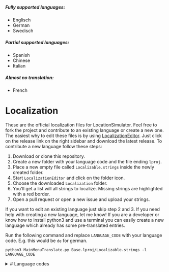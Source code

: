 ##### Fully supported languages:
- Englisch
- German
- Swedisch

##### Partial supported languages:
- Spanish
- Chinese
- Italian

##### Almost no translation: 
- French

# Localization

These are the official localization files for LocationSimulator. Feel free to fork the project and contribute to an existing language or create a new one. The easiest why to edit these files is by using [LocalizationEditor](https://github.com/igorkulman/iOSLocalizationEditor). Just click on the release link on the right sidebar and download the latest release. To contribute a new language follow these steps: 

1. Download or clone this repository. 
2. Create a new folder with your language code and the file ending `lproj`. 
3. Place a new empty file called `Localizable.strings` inside the newly created folder.
4. Start `LocalizationEditor` and click on the folder icon.
5. Choose the downloaded `Localization` folder.
6. You'll get a list will all strings to localize. Missing strings are highlighted with a red border.
7. Open a pull request or open a new issue and upload your strings.

If you want to edit an existing language just skip step 2 and 3. If you need help with creating a new language, let me know! If you are a developer or know how to install python3 and use a terminal you can easily create a new language which already has some pre-translated entries. 

Run the following command and replace `LANGUAGE_CODE` with your language code. E.g. this would be `de` for german.

```
python3 MainMenuTranslate.py Base.lproj/Localizable.strings -l LANGUAGE_CODE
```

<details>
  <summary># Language codes</summary>
| aa  | Afar                        |
|-----|-----------------------------|
| ab  | Abkhazian                   |
| ace | Achinese                    |
| ach | Acoli                       |
| ada | Adangme                     |
| ady | Adyghe                      |
| ae  | Avestan                     |
| aeb | Tunisian Arabic             |
| af  | Afrikaans                   |
| afh | Afrihili                    |
| agq | Aghem                       |
| ain | Ainu                        |
| ak  | Akan                        |
| akk | Akkadian                    |
| akz | Alabama                     |
| ale | Aleut                       |
| aln | Gheg Albanian               |
| alt | Southern Altai              |
| am  | Amharic                     |
| an  | Aragonese                   |
| ang | Old English                 |
| anp | Angika                      |
| ar  | Arabic                      |
| arc | Aramaic                     |
| arn | Mapuche                     |
| aro | Araona                      |
| arp | Arapaho                     |
| arq | Algerian Arabic             |
| ars | Arabic, Najdi               |
| arw | Arawak                      |
| ary | Moroccan Arabic             |
| arz | Egyptian Arabic             |
| as  | Assamese                    |
| asa | Asu                         |
| ase | American Sign Language      |
| ast | Asturian                    |
| av  | Avaric                      |
| avk | Kotava                      |
| awa | Awadhi                      |
| ay  | Aymara                      |
| az  | Azerbaijani                 |
| ba  | Bashkir                     |
| bal | Baluchi                     |
| ban | Balinese                    |
| bar | Bavarian                    |
| bas | Basaa                       |
| bax | Bamun                       |
| bbc | Batak Toba                  |
| bbj | Ghomala                     |
| be  | Belarusian                  |
| bej | Beja                        |
| bem | Bemba                       |
| bew | Betawi                      |
| bez | Bena                        |
| bfd | Bafut                       |
| bfq | Badaga                      |
| bg  | Bulgarian                   |
| bgn | Western Balochi             |
| bho | Bhojpuri                    |
| bi  | Bislama                     |
| bik | Bikol                       |
| bin | Bini                        |
| bjn | Banjar                      |
| bkm | Kom                         |
| bla | Siksiká                     |
| bm  | Bambara                     |
| bn  | Bangla                      |
| bo  | Tibetan                     |
| bpy | Bishnupriya                 |
| bqi | Bakhtiari                   |
| br  | Breton                      |
| bra | Braj                        |
| brh | Brahui                      |
| brx | Bodo                        |
| bs  | Bosnian                     |
| bss | Akoose                      |
| bua | Buriat                      |
| bug | Buginese                    |
| bum | Bulu                        |
| byn | Blin                        |
| byv | Medumba                     |
| ca  | Catalan                     |
| cad | Caddo                       |
| car | Carib                       |
| cay | Cayuga                      |
| cch | Atsam                       |
| ccp | Chakma                      |
| ce  | Chechen                     |
| ceb | Cebuano                     |
| cgg | Chiga                       |
| ch  | Chamorro                    |
| chb | Chibcha                     |
| chg | Chagatai                    |
| chk | Chuukese                    |
| chm | Mari                        |
| chn | Chinook Jargon              |
| cho | Choctaw                     |
| chp | Chipewyan                   |
| chr | Cherokee                    |
| chy | Cheyenne                    |
| ckb | Kurdish, Sorani             |
| co  | Corsican                    |
| cop | Coptic                      |
| cps | Capiznon                    |
| cr  | Cree                        |
| crh | Crimean Turkish             |
| cs  | Czech                       |
| csb | Kashubian                   |
| cu  | Church Slavic               |
| cv  | Chuvash                     |
| cy  | Welsh                       |
| da  | Danish                      |
| dak | Dakota                      |
| dar | Dargwa                      |
| dav | Taita                       |
| de  | German                      |
| del | Delaware                    |
| den | Slave                       |
| dgr | Dogrib                      |
| din | Dinka                       |
| dje | Zarma                       |
| doi | Dogri                       |
| dsb | Lower Sorbian               |
| dtp | Central Dusun               |
| dua | Duala                       |
| dum | Middle Dutch                |
| dv  | Dhivehi                     |
| dyo | Jola-Fonyi                  |
| dyu | Dyula                       |
| dz  | Dzongkha                    |
| dzg | Dazaga                      |
| ebu | Embu                        |
| ee  | Ewe                         |
| efi | Efik                        |
| egl | Emilian                     |
| egy | Ancient Egyptian            |
| eka | Ekajuk                      |
| el  | Greek                       |
| elx | Elamite                     |
| en  | English                     |
| enm | Middle English              |
| eo  | Esperanto                   |
| es  | Spanish                     |
| esu | Central Yupik               |
| et  | Estonian                    |
| eu  | Basque                      |
| ewo | Ewondo                      |
| ext | Extremaduran                |
| fa  | Persian                     |
| fan | Fang                        |
| fat | Fanti                       |
| ff  | Fula                        |
| fi  | Finnish                     |
| fil | Filipino                    |
| fit | Tornedalen Finnish          |
| fj  | Fijian                      |
| fo  | Faroese                     |
| fon | Fon                         |
| fr  | French                      |
| frc | Cajun French                |
| frm | Middle French               |
| fro | Old French                  |
| frp | Arpitan                     |
| frr | Northern Frisian            |
| frs | Eastern Frisian             |
| fur | Friulian                    |
| fy  | Western Frisian             |
| ga  | Irish                       |
| gaa | Ga                          |
| gag | Gagauz                      |
| gan | Gan Chinese                 |
| gay | Gayo                        |
| gba | Gbaya                       |
| gbz | Zoroastrian Dari            |
| gd  | Scottish Gaelic             |
| gez | Geez                        |
| gil | Gilbertese                  |
| gl  | Galician                    |
| glk | Gilaki                      |
| gmh | Middle High German          |
| gn  | Guarani                     |
| goh | Old High German             |
| gom | Goan Konkani                |
| gon | Gondi                       |
| gor | Gorontalo                   |
| got | Gothic                      |
| grb | Grebo                       |
| grc | Ancient Greek               |
| gsw | Swiss German                |
| gu  | Gujarati                    |
| guc | Wayuu                       |
| gur | Frafra                      |
| guz | Gusii                       |
| gv  | Manx                        |
| gwi | Gwichʼin                    |
| ha  | Hausa                       |
| hai | Haida                       |
| hak | Hakka Chinese               |
| haw | Hawaiian                    |
| he  | Hebrew                      |
| hi  | Hindi                       |
| hif | Fiji Hindi                  |
| hil | Hiligaynon                  |
| hit | Hittite                     |
| hmn | Hmong                       |
| ho  | Hiri Motu                   |
| hr  | Croatian                    |
| hsb | Upper Sorbian               |
| hsn | Xiang Chinese               |
| ht  | Haitian Creole              |
| hu  | Hungarian                   |
| hup | Hupa                        |
| hy  | Armenian                    |
| hz  | Herero                      |
| ia  | Interlingua                 |
| iba | Iban                        |
| ibb | Ibibio                      |
| id  | Indonesian                  |
| ie  | Interlingue                 |
| ig  | Igbo                        |
| ii  | Sichuan Yi                  |
| ik  | Inupiaq                     |
| ilo | Iloko                       |
| inh | Ingush                      |
| io  | Ido                         |
| is  | Icelandic                   |
| it  | Italian                     |
| iu  | Inuktitut                   |
| izh | Ingrian                     |
| ja  | Japanese                    |
| jam | Jamaican Creole English     |
| jbo | Lojban                      |
| jgo | Ngomba                      |
| jmc | Machame                     |
| jpr | Judeo-Persian               |
| jrb | Judeo-Arabic                |
| jut | Jutish                      |
| jv  | Javanese                    |
| ka  | Georgian                    |
| kaa | Kara-Kalpak                 |
| kab | Kabyle                      |
| kac | Kachin                      |
| kaj | Jju                         |
| kam | Kamba                       |
| kaw | Kawi                        |
| kbd | Kabardian                   |
| kbl | Kanembu                     |
| kcg | Tyap                        |
| kde | Makonde                     |
| kea | Kabuverdianu                |
| ken | Kenyang                     |
| kfo | Koro                        |
| kg  | Kongo                       |
| kgp | Kaingang                    |
| kha | Khasi                       |
| kho | Khotanese                   |
| khq | Koyra Chiini                |
| khw | Khowar                      |
| ki  | Kikuyu                      |
| kiu | Kirmanjki                   |
| kj  | Kuanyama                    |
| kk  | Kazakh                      |
| kkj | Kako                        |
| kl  | Kalaallisut                 |
| kln | Kalenjin                    |
| km  | Khmer                       |
| kmb | Kimbundu                    |
| kn  | Kannada                     |
| ko  | Korean                      |
| koi | Komi-Permyak                |
| kok | Konkani                     |
| kos | Kosraean                    |
| kpe | Kpelle                      |
| kr  | Kanuri                      |
| krc | Karachay-Balkar             |
| kri | Krio                        |
| krj | Kinaray-a                   |
| krl | Karelian                    |
| kru | Kurukh                      |
| ks  | Kashmiri                    |
| ksb | Shambala                    |
| ksf | Bafia                       |
| ksh | Colognian                   |
| ku  | Kurdish                     |
| kum | Kumyk                       |
| kut | Kutenai                     |
| kv  | Komi                        |
| kw  | Cornish                     |
| ky  | Kyrgyz                      |
| la  | Latin                       |
| lad | Ladino                      |
| lag | Langi                       |
| lah | Lahnda                      |
| lam | Lamba                       |
| lb  | Luxembourgish               |
| lez | Lezghian                    |
| lfn | Lingua Franca Nova          |
| lg  | Ganda                       |
| li  | Limburgish                  |
| lij | Ligurian                    |
| liv | Livonian                    |
| lkt | Lakota                      |
| lmo | Lombard                     |
| ln  | Lingala                     |
| lo  | Lao                         |
| lol | Mongo                       |
| loz | Lozi                        |
| lrc | Northern Luri               |
| lt  | Lithuanian                  |
| ltg | Latgalian                   |
| lu  | Luba-Katanga                |
| lua | Luba-Lulua                  |
| lui | Luiseno                     |
| lun | Lunda                       |
| luo | Luo                         |
| lus | Mizo                        |
| luy | Luyia                       |
| lv  | Latvian                     |
| lzh | Literary Chinese            |
| lzz | Laz                         |
| mad | Madurese                    |
| maf | Mafa                        |
| mag | Magahi                      |
| mai | Maithili                    |
| mak | Makasar                     |
| man | Mandingo                    |
| mas | Masai                       |
| mde | Maba                        |
| mdf | Moksha                      |
| mdh |                             |
| mdr | Mandar                      |
| men | Mende                       |
| mer | Meru                        |
| mfe | Morisyen                    |
| mg  | Malagasy                    |
| mga | Middle Irish                |
| mgh | Makhuwa-Meetto              |
| mgo | Metaʼ                       |
| mh  | Marshallese                 |
| mi  | Māori                       |
| mic | Mi'kmaq                     |
| min | Minangkabau                 |
| mis |                             |
| mk  | Macedonian                  |
| ml  | Malayalam                   |
| mn  | Mongolian                   |
| mnc | Manchu                      |
| mni | Manipuri                    |
| moh | Mohawk                      |
| mos | Mossi                       |
| mr  | Marathi                     |
| mrj | Western Mari                |
| ms  | Malay                       |
| mt  | Maltese                     |
| mua | Mundang                     |
| mul | Multiple languages          |
| mus | Creek                       |
| mwl | Mirandese                   |
| mwr | Marwari                     |
| mwv | Mentawai                    |
| my  | Burmese                     |
| mye | Myene                       |
| myv | Erzya                       |
| mzn | Mazanderani                 |
| na  | Nauru                       |
| nan | Min Nan Chinese             |
| nap | Neapolitan                  |
| naq | Nama                        |
| nb  | Norwegian Bokmål            |
| nd  | North Ndebele               |
| nds | Low German                  |
| ne  | Nepali                      |
| new | Newari                      |
| ng  | Ndonga                      |
| nia | Nias                        |
| niu | Niuean                      |
| njo | Ao Naga                     |
| nl  | Dutch                       |
| nmg | Kwasio                      |
| nn  | Norwegian Nynorsk           |
| nnh | Ngiemboon                   |
| no  | Norwegian                   |
| nog | Nogai                       |
| non | Old Norse                   |
| nov | Novial                      |
| nqo | N’Ko                        |
| nr  | South Ndebele               |
| nso | Northern Sotho              |
| nus | Nuer                        |
| nv  | Navajo                      |
| nwc | Classical Newari            |
| ny  | Nyanja                      |
| nym | Nyamwezi                    |
| nyn | Nyankole                    |
| nyo | Nyoro                       |
| nzi | Nzima                       |
| oc  | Occitan                     |
| oj  | Ojibwa                      |
| om  | Oromo                       |
| or  | Odia                        |
| os  | Ossetic                     |
| osa | Osage                       |
| ota | Ottoman Turkish             |
| otk |                             |
| oui |                             |
| pa  | Punjabi                     |
| pag | Pangasinan                  |
| pal | Pahlavi                     |
| pam | Pampanga                    |
| pap | Papiamento                  |
| pau | Palauan                     |
| pcd | Picard                      |
| pcm | Nigerian Pidgin             |
| pdc | Pennsylvania German         |
| pdt | Plautdietsch                |
| peo | Old Persian                 |
| pfl | Palatine German             |
| phn | Phoenician                  |
| pi  | Pali                        |
| pl  | Polish                      |
| pms | Piedmontese                 |
| pnt | Pontic                      |
| pon | Pohnpeian                   |
| prg | Prussian                    |
| pro | Old Provençal               |
| ps  | Pashto                      |
| pt  | Portuguese                  |
| qu  | Quechua                     |
| quc | Kʼicheʼ                     |
| qug | Chimborazo Highland Quichua |
| raj | Rajasthani                  |
| rap | Rapanui                     |
| rar | Rarotongan                  |
| rgn | Romagnol                    |
| rhg | Rohingya                    |
| rif | Riffian                     |
| rm  | Romansh                     |
| rn  | Rundi                       |
| ro  | Romanian                    |
| rof | Rombo                       |
| rom | Romany                      |
| rtm | Rotuman                     |
| ru  | Russian                     |
| rue | Rusyn                       |
| rug | Roviana                     |
| rup | Aromanian                   |
| rw  | Kinyarwanda                 |
| rwk | Rwa                         |
| sa  | Sanskrit                    |
| sad | Sandawe                     |
| sah | Yakut                       |
| sam | Samaritan Aramaic           |
| saq | Samburu                     |
| sas | Sasak                       |
| sat | Santali                     |
| saz | Saurashtra                  |
| sba | Ngambay                     |
| sbp | Sangu                       |
| sc  | Sardinian                   |
| scn | Sicilian                    |
| sco | Scots                       |
| sd  | Sindhi                      |
| sdc | Sassarese Sardinian         |
| sdh | Southern Kurdish            |
| se  | Northern Sami               |
| see | Seneca                      |
| seh | Sena                        |
| sei | Seri                        |
| sel | Selkup                      |
| ses | Koyraboro Senni             |
| sg  | Sango                       |
| sga | Old Irish                   |
| sgs | Samogitian                  |
| shi | Tachelhit                   |
| shn | Shan                        |
| shu | Chadian Arabic              |
| si  | Sinhala                     |
| sid | Sidamo                      |
| sk  | Slovak                      |
| sl  | Slovenian                   |
| sli | Lower Silesian              |
| sly | Selayar                     |
| sm  | Samoan                      |
| sma | Southern Sami               |
| smj | Lule Sami                   |
| smn | Inari Sami                  |
| sms | Skolt Sami                  |
| sn  | Shona                       |
| snk | Soninke                     |
| so  | Somali                      |
| sog | Sogdien                     |
| sq  | Albanian                    |
| sr  | Serbian                     |
| srn | Sranan Tongo                |
| srr | Serer                       |
| ss  | Swati                       |
| ssy | Saho                        |
| st  | Southern Sotho              |
| stq | Saterland Frisian           |
| su  | Sundanese                   |
| suk | Sukuma                      |
| sus | Susu                        |
| sux | Sumerian                    |
| sv  | Swedish                     |
| sw  | Swahili                     |
| swb | Comorian                    |
| syc | Classical Syriac            |
| syr | Assyrian                    |
| szl | Silesian                    |
| ta  | Tamil                       |
| tcy | Tulu                        |
| te  | Telugu                      |
| tem | Timne                       |
| teo | Teso                        |
| ter | Tereno                      |
| tet | Tetum                       |
| tg  | Tajik                       |
| th  | Thai                        |
| ti  | Tigrinya                    |
| tig | Tigre                       |
| tiv | Tiv                         |
| tk  | Turkmen                     |
| tkl | Tokelau                     |
| tkr | Tsakhur                     |
| tlh | Klingon                     |
| tli | Tlingit                     |
| tly | Talysh                      |
| tmh | Tamashek                    |
| tn  | Tswana                      |
| to  | Tongan                      |
| tog | Nyasa Tonga                 |
| tpi | Tok Pisin                   |
| tr  | Turkish                     |
| tru | Turoyo                      |
| trv | Taroko                      |
| ts  | Tsonga                      |
| tsd | Tsakonian                   |
| tsi | Tsimshian                   |
| tt  | Tatar                       |
| ttt | Muslim Tat                  |
| tum | Tumbuka                     |
| tvl | Tuvalu                      |
| tw  | Twi                         |
| twq | Tasawaq                     |
| ty  | Tahitian                    |
| tyv | Tuvinian                    |
| tzm | Central Atlas Tamazight     |
| udm | Udmurt                      |
| ug  | Uyghur                      |
| uga | Ugaritic                    |
| uk  | Ukrainian                   |
| umb | Umbundu                     |
| und | Unknown language            |
| ur  | Urdu                        |
| uz  | Uzbek                       |
| vai | Vai                         |
| ve  | Venda                       |
| vec | Venetian                    |
| vep | Veps                        |
| vi  | Vietnamese                  |
| vls | West Flemish                |
| vmf | Main-Franconian             |
| vo  | Volapük                     |
| vot | Votic                       |
| vro | Võro                        |
| vun | Vunjo                       |
| wa  | Walloon                     |
| wae | Walser                      |
| wal | Wolaytta                    |
| war | Waray                       |
| was | Washo                       |
| wbp | Warlpiri                    |
| wo  | Wolof                       |
| wuu | Shanghainese                |
| xal | Kalmyk                      |
| xh  | Xhosa                       |
| xmf | Mingrelian                  |
| xog | Soga                        |
| yao | Yao                         |
| yap | Yapese                      |
| yav | Yangben                     |
| ybb | Yemba                       |
| yi  | Yiddish                     |
| yo  | Yoruba                      |
| yrl | Nheengatu                   |
| yue | Cantonese                   |
| za  | Zhuang                      |
| zap | Zapotec                     |
| zbl | Blissymbols                 |
| zea | Zeelandic                   |
| zen | Zenaga                      |
| zgh | Standard Moroccan Tamazight |
| zh  | Chinese                     |
| zu  | Zulu                        |
| zun | Zuni                        |
| zxx | No linguistic content       |
| zza | Zaza                        |
</details>